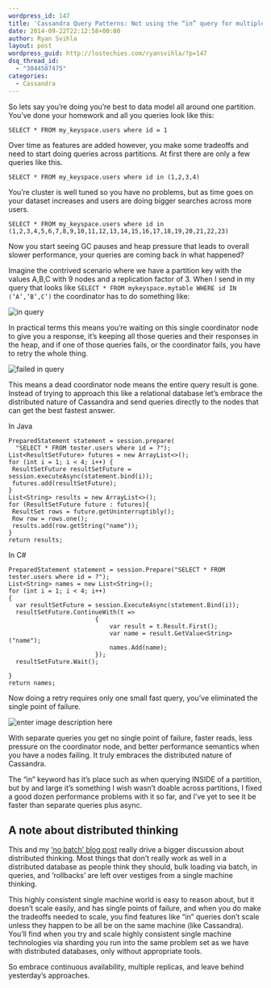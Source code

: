 ```yaml
---
wordpress_id: 147
title: 'Cassandra Query Patterns: Not using the “in” query for multiple partitions.'
date: 2014-09-22T22:12:58+00:00
author: Ryan Svihla
layout: post
wordpress_guid: http://lostechies.com/ryansvihla/?p=147
dsq_thread_id:
  - "3044587475"
categories:
  - Cassandra
---
```

So lets say you’re doing you’re best to data model all around one partition. You’ve done your homework and all you queries look like this:

    SELECT * FROM my_keyspace.users where id = 1
    

Over time as features are added however, you make some tradeoffs and need to start doing queries across partitions. At first there are only a few queries like this.

    SELECT * FROM my_keyspace.users where id in (1,2,3,4)
    

You’re cluster is well tuned so you have no problems, but as time goes on your dataset increases and users are doing bigger searches across more users.

    SELECT * FROM my_keyspace.users where id in
    (1,2,3,4,5,6,7,8,9,10,11,12,13,14,15,16,17,18,19,20,21,22,23)
    

Now you start seeing GC pauses and heap pressure that leads to overall slower performance, your queries are coming back in what happened?

Imagine the contrived scenario where we have a partition key with the values A,B,C with 9 nodes and a replication factor of 3. When I send in my query that looks like `SELECT * FROM mykeyspace.mytable WHERE id IN (‘A’,’B’,C’)` the coordinator has to do something like:

![in query](https://d262ilb51hltx0.cloudfront.net/max/2000/1*ciY7VMeWusOg0XMywvk7Dw.png)

In practical terms this means you’re waiting on this single coordinator node to give you a response, it’s keeping all those queries and their responses in the heap, and if one of those queries fails, or the coordinator fails, you have to retry the whole thing.

![failed in query](https://d262ilb51hltx0.cloudfront.net/max/2000/1*TUn4G73gGn-LxeKBg3O1Fw.png)

This means a dead coordinator node means the entire query result is gone. Instead of trying to approach this like a relational database let’s embrace the distributed nature of Cassandra and send queries directly to the nodes that can get the best fastest answer.

In Java

    PreparedStatement statement = session.prepare(
      "SELECT * FROM tester.users where id = ?");
    List<ResultSetFuture> futures = new ArrayList<>();
    for (int i = 1; i < 4; i++) {
     ResultSetFuture resultSetFuture = session.executeAsync(statement.bind(i));
     futures.add(resultSetFuture);
    }
    List<String> results = new ArrayList<>();
    for (ResultSetFuture future : futures){
     ResultSet rows = future.getUninterruptibly();
     Row row = rows.one();
     results.add(row.getString("name"));
    }
    return results;
    

In C#

    PreparedStatement statement = session.Prepare("SELECT * FROM tester.users where id = ?");
    List<String> names = new List<String>();
    for (int i = 1; i < 4; i++)
    {
      var resultSetFuture = session.ExecuteAsync(statement.Bind(i));
      resultSetFuture.ContinueWith(t =>
                            {
                                var result = t.Result.First();
                                var name = result.GetValue<String>("name");
                                names.Add(name);
                            });
      resultSetFuture.Wait();
    
    }
    return names;
    

Now doing a retry requires only one small fast query, you’ve eliminated the single point of failure.

![enter image description here](https://d262ilb51hltx0.cloudfront.net/max/1976/1*fCB5zls1i_eFN8KAhMZqkA.png)

With separate queries you get no single point of failure, faster reads, less pressure on the coordinator node, and better performance semantics when you have a nodes failing. It truly embraces the distributed nature of Cassandra.

The “in” keyword has it’s place such as when querying INSIDE of a partition, but by and large it’s something I wish wasn’t doable across partitions, I fixed a good dozen performance problems with it so far, and I’ve yet to see it be faster than separate queries plus async.

## A note about distributed thinking

This and my [‘no batch’ blog post](https://lostechies.com/ryansvihla/2014/08/28/cassandra-batch-loading-without-the-batch-keyword/) really drive a bigger discussion about distributed thinking. Most things that don’t really work as well in a distributed database as people think they should, bulk loading via batch, in queries, and ‘rollbacks’ are left over vestiges from a single machine thinking.

This highly consistent single machine world is easy to reason about, but it doesn’t scale easily, and has single points of failure, and when you do make the tradeoffs needed to scale, you find features like “in” queries don’t scale unless they happen to be all be on the same machine (like Cassandra). You’ll find when you try and scale highly consistent single machine technologies via sharding you run into the same problem set as we have with distributed databases, only without appropriate tools.

So embrace continuous availability, multiple replicas, and leave behind yesterday’s approaches.